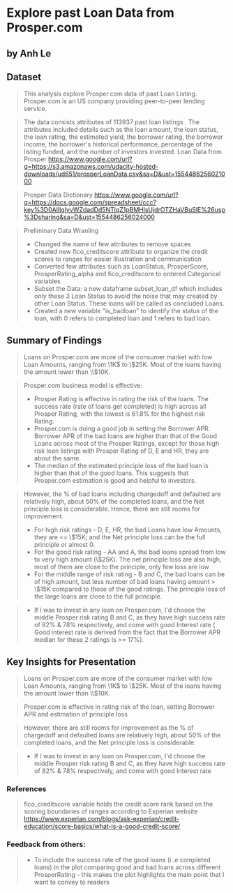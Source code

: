 
# Explore past Loan Data from Prosper.com
## by Anh Le


## Dataset

> This analysis explore Prosper.com data of past Loan Listing. Prosper.com is an US company providing peer-to-peer lending service.

> The data consists attributes of 113937 past loan listings . The attributes included details such as the loan amount, the loan status, the loan rating, the estimated yield, the borrower rating, the borrower income, the borrower's historical performance, percentage of the listing funded, and the number of investors invested.
> Loan Data from Prosper https://www.google.com/url?q=https://s3.amazonaws.com/udacity-hosted-downloads/ud651/prosperLoanData.csv&sa=D&ust=1554486256021000

> Prosper Data Dictionary https://www.google.com/url?q=https://docs.google.com/spreadsheet/ccc?key%3D0AllIqIyvWZdadDd5NTlqZ1pBMHlsUjdrOTZHaVBuSlE%26usp%3Dsharing&sa=D&ust=1554486256024000

> Preliminary Data Wranling
>- Changed the name of few attributes to remove spaces
>- Created new fico_creditscore attribute to organize the credit scores to ranges for easier illustration and communication
>- Converted few attributes such as LoanStatus, ProsperScore, ProsperRating_alpha and fico_creditscore to ordered Categorical variables
>- Subset the Data: a new dataframe subset_loan_df which includes only these 3 Loan Status to avoid the noise that may created by other Loan Status. These loans will be called as concluded Loans.
>- Created a new variable "is_badloan" to identify the status of the loan, with 0 refers to completed loan and 1 refers to bad loan.

## Summary of Findings

> Loans on Prosper.com are more of the consumer market with low Loan Amounts, ranging from \\1K$ to \\$25K. Most of the loans having the amount lower than \\$10K.  

> Prosper.com business model is effective:
>- Prosper Rating is effective in rating the risk of the loans. The success rate (rate of loans get completed) is high across all Prosper Rating, with the lowest is 61.8% for the highest risk Rating.
>-  Prosper.com is doing a good job in setting the Borrower APR. Borrower APR of the bad loans are higher than that of the Good Loans across most of the Prosper Ratings, except for those high risk loan listings with Prosper Rating of D, E and HR, they are about the same.
>- The median of the estimated principle loss of the bad loan is higher than that of the good loans. This suggests that Prosper.com estimation is good and helpful to investors.

> However, the % of bad loans including chargedoff and defaulted are relatively high, about 50% of the completed loans, and the Net principle loss is considerable. Hence, there are still rooms for improvement.
>- For high risk ratings - D, E, HR, the bad Loans have low Amounts, they are <= \\$15K; and the Net principle loss can  be the full principle or almost 0.
>- For the good risk rating - AA and A, the bad loans spread from low to  very high amount (\\$25K). The net principle loss are also high, most of them are close to the principle, only few loss are low
>- For the middle range of risk rating - B and C, the bad loans can be of high amount, but less number of bad loans having amount > \\$15K compared to those of the good ratings.  The principle loss of the large loans are close to the full principle.

>- If I was to invest in any loan on Prosper.com, I'd choose the middle Prosper risk rating B and C, as they have high success rate of 82% & 78% respectively, and come with good Interest rate ( Good interest rate is derived from the fact that the Borrower APR median for these 2 ratings is >= 17%).


## Key Insights for Presentation

> Loans on Prosper.com are more of the consumer market with low Loan Amounts, ranging from \\1K$ to \\$25K. Most of the loans having the amount lower than \\$10K.  

> Prosper.com is effective in rating risk of the loan, setting Borrower APR and estimation of principle loss

> However, there are still rooms for improvement as the % of chargedoff and defaulted loans are relatively high, about 50% of the completed loans, and the Net principle loss is considerable.

>- If I was to invest in any loan on Prosper.com, I'd choose the middle Prosper risk rating B and C, as they have high success rate of 82% & 78% respectively, and come with good Interest rate

### References
> fico_creditscore variable holds the credit score rank based on the scoring boundaries of ranges according to Experian website https://www.experian.com/blogs/ask-experian/credit-education/score-basics/what-is-a-good-credit-score/

### Feedback from others:
>- To include the success rate of the good loans (i..e completed loans) in the plot comparing good and bad loans across different ProsperRating - this makes the plot highlights the main point that I want to convey to readers
